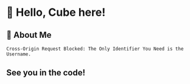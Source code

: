 # 👋 Hello, Cube here!

## 🚀 About Me
```
Cross-Origin Request Blocked: The Only Identifier You Need is the Username.
```

## See you in the code!
